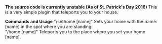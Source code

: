 **The source code is currently unstable (As of St. Patrick's Day 2016)**
This is a very simple plugin that teleports you to your house.

**Commands and Usage**
"/sethome [name]" Sets your home with the name: [name] in the spot where you are standing <br>
"/home [name]" Teleports you to the place where you set your home [name].

